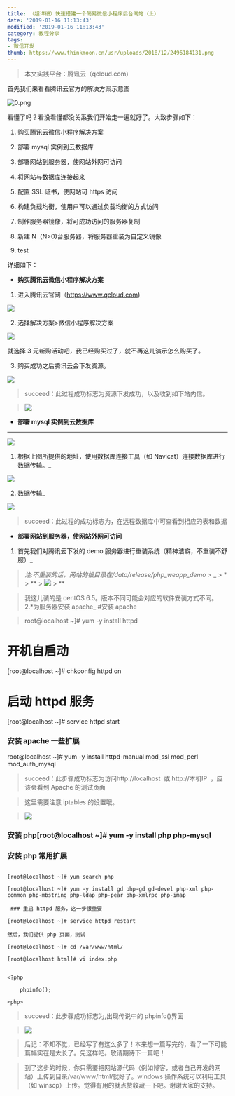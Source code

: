```yaml
---
title: （超详细）快速搭建一个简易微信小程序后台网站（上）
date: '2019-01-16 11:13:43'
modified: '2019-01-16 11:13:43'
category: 教程分享
tags:
- 微信开发
thumb: https://www.thinkmoon.cn/usr/uploads/2018/12/2496184131.png
---
```


> 本文实践平台：腾讯云（qcloud.com)

首先我们来看看腾讯云官方的解决方案示意图
![0.png][1]

看懂了吗？看没看懂都没关系我们开始走一遍就好了。大致步骤如下：

1.  购买腾讯云微信小程序解决方案
2.  部署 mysql 实例到云数据库
3.  部署网站到服务器，使网站外网可访问
4.  将网站与数据库连接起来
5.  配置 SSL 证书，使网站可 https 访问
6.  构建负载均衡，使用户可以通过负载均衡的方式访问
7.  制作服务器镜像，将可成功访问的服务器复制
8.  新建 N（N&gt;0)台服务器，将服务器重装为自定义镜像
9.  test

详细如下：

- **购买腾讯云微信小程序解决方案**

1.  进入腾讯云官网（https://www.qcloud.com)

![](http://mmbiz.qpic.cn/mmbiz_png/snMia4gXEkc0qunE7hIzVaWicvcdDTdqT81w3Mv9yBTGgmSvKcBju1uadFd3HxkIsmC3JStepdwjwJ1Q8owjzybw/0?wx_fmt=png)

2. 选择解决方案&gt;微信小程序解决方案

![](http://mmbiz.qpic.cn/mmbiz_png/snMia4gXEkc0qunE7hIzVaWicvcdDTdqT8ViaAk15f8kAEyhAJuTfIr9vltggTKgXo39qmF5JBvnM8PFEhngfzODg/0?wx_fmt=png)

就选择 3 元新购活动吧，我已经购买过了，就不再这儿演示怎么购买了。 
3. 购买成功之后腾讯云会下发资源。

![](http://mmbiz.qpic.cn/mmbiz_png/snMia4gXEkc0qunE7hIzVaWicvcdDTdqT8Kb5lBHGuphzvRAX6CEqiayoPW51UTINIaDswGyfGqWRV9xF2oPWGO9w/0?wx_fmt=png)

> succeed：此过程成功标志为资源下发成功，以及收到如下站内信。
> ![](http://mmbiz.qpic.cn/mmbiz_png/snMia4gXEkc0qunE7hIzVaWicvcdDTdqT8RVq3z8fPKpnGYa1qc0FBx5HpXxQVlNV0Uodz9kkibrEJfWl86GqgWRg/0?wx_fmt=png)

- **部署 mysql 实例到云数据库**

---

![](http://mmbiz.qpic.cn/mmbiz_png/snMia4gXEkc0qunE7hIzVaWicvcdDTdqT8DyOIhBzvCORgORmgwG4fGAYTkaxHfQcQgkFpajkyXSNlNhQ2MSsRNA/0?wx_fmt=png)

1.  根据上图所提供的地址，使用数据库连接工具（如 Navicat）连接数据库进行数据传输。_
![](http://mmbiz.qpic.cn/mmbiz_png/snMia4gXEkc0qunE7hIzVaWicvcdDTdqT8qbsBibSriaB8fI7XcO5URGINWEiceic9wFVDX10bQHzK2m1s0tcyBeIqww/0?wx_fmt=png) 
2. 数据传输_
![](http://mmbiz.qpic.cn/mmbiz_png/snMia4gXEkc0qunE7hIzVaWicvcdDTdqT8gaORVyxXSoAibF5uR0nTCP6NtxdzBTUGcWVgjTaVpDOl4JInyyjm8PA/0?wx_fmt=png)
> succeed：此过程的成功标志为，在远程数据库中可查看到相应的表和数据

- **部署网站到服务器，使网站外网可访问**

1.  首先我们对腾讯云下发的 demo 服务器进行重装系统（精神洁癖，不重装不舒服）_
> _注:不重装的话，网站的根目录在/data/release/php_weapp_demo_ > \_ > * > ** > ![](http://mmbiz.qpic.cn/mmbiz_png/snMia4gXEkc0qunE7hIzVaWicvcdDTdqT8XAaD0icW796pZ17iccHBr3UtfQ7xcWLRzLMbledO0iaxtKISV0eehT3Qw/0?wx_fmt=png) > **
> 我这儿装的是 centOS 6.5。版本不同可能会对应的软件安装方式不同。 2.*为服务器安装 apache\_ #安装 apache
> root@localhost ~]# yum -y install httpd

# 开机自启动

[root@localhost ~]# chkconfig httpd on

# 启动 httpd 服务

[root@localhost ~]# service httpd start

### 安装 apache 一些扩展

root@localhost ~]# yum -y install httpd-manual mod_ssl mod_perl mod_auth_mysql

> succeed：此步骤成功标志为访问http://localhost  或 http://本机IP  ，应该会看到 Apache 的测试页面
>
> 这里需要注意 iptables 的设置哦。
>
> ![](http://mmbiz.qpic.cn/mmbiz_png/snMia4gXEkc0qunE7hIzVaWicvcdDTdqT871Nw7tFgLxAUBJ7IB2hO0ekbdHa62nickEEHURhxPUHqpKMRR9UOnng/0?wx_fmt=png) 

### 安装 php[root@localhost ~]# yum -y install php php-mysql

### 安装 php 常用扩展
```shell
[root@localhost ~]# yum search php
[root@localhost ~]# yum -y install gd php-gd gd-devel php-xml php-common php-mbstring php-ldap php-pear php-xmlrpc php-imap
 ### 重启 httpd 服务，这一步很重要
[root@localhost ~]# service httpd restart
然后，我们提供 php 页面，测试
[root@localhost ~]# cd /var/www/html/
[root@localhost html]# vi index.php
```

```
<?php
    phpinfo();
<php>
```

> succeed：此步骤成功标志为,出现传说中的 phpinfo()界面
>
> ![](http://mmbiz.qpic.cn/mmbiz_png/snMia4gXEkc0qunE7hIzVaWicvcdDTdqT83PHV8PEhKTO5YqhMTKdLhQsKfv1WYelrev4eMPqwKkgZ6vbfImcjAA/0?wx_fmt=png)

> 后记：不知不觉，已经写了有这么多了！本来想一篇写完的，看了一下可能篇幅实在是太长了。先这样吧。敬请期待下一篇吧！
>
> 到了这步的时候，你只需要把网站源代码（例如博客，或者自己开发的网站）上传到目录/var/www/html/就好了。windows 操作系统可以利用工具（如 winscp）上传。觉得有用的就点赞收藏一下吧。谢谢大家的支持。


  [1]: https://www.thinkmoon.cn/usr/uploads/2018/12/2496184131.png